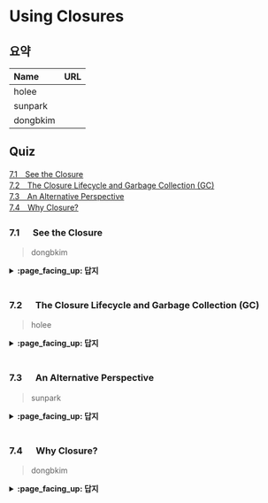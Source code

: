 # Using Closures

## 요약
| Name | URL |
|:---|:---|
| holee |  |
| sunpark |  |
| dongbkim |  |

## Quiz
[7.1　See the Closure](#71---See-the-Closure)<br>
[7.2　The Closure Lifecycle and Garbage Collection (GC)](#72---The-Closure-Lifecycle-and-Garbage-Collection-GC)<br>
[7.3　An Alternative Perspective](#73---An-Alternative-Perspective)<br>
[7.4　Why Closure?](#74---Why-Closure)<br>

### 7.1 　  See the Closure

> dongbkim

<details>
<summary> <b> :page_facing_up: 답지 </b>  </summary>
<div markdown="1">



</div>
</details>
<br>

### 7.2 　  The Closure Lifecycle and Garbage Collection (GC)

> holee

<details>
<summary> <b> :page_facing_up: 답지 </b>  </summary>
<div markdown="1">



</div>
</details>
<br>

### 7.3 　  An Alternative Perspective

> sunpark

<details>
<summary> <b> :page_facing_up: 답지 </b>  </summary>
<div markdown="1">



</div>
</details>
<br>

### 7.4 　  Why Closure?

> dongbkim

<details>
<summary> <b> :page_facing_up: 답지 </b>  </summary>
<div markdown="1">



</div>
</details>
<br>
